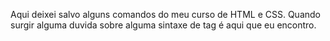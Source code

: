 Aqui deixei salvo alguns comandos do meu curso de HTML e CSS. Quando surgir alguma duvida sobre alguma sintaxe de tag é aqui que eu encontro.
